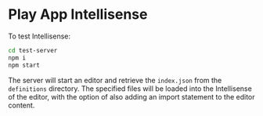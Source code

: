 # Play App Intellisense

To test Intellisense:

```bash
cd test-server
npm i
npm start
```

The server will start an editor and retrieve the `index.json` from the `definitions` directory. The specified files will be loaded into the Intellisense of the editor, with the option of also adding an import statement to the editor content.